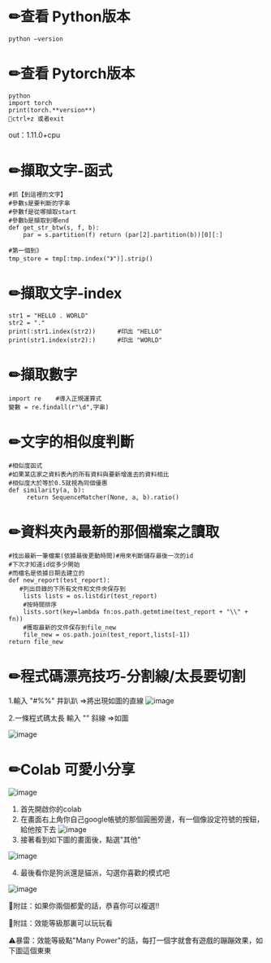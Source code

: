 ✏查看 Python版本
====
    python —version

✏查看 Pytorch版本
====
    python 
    import torch
    print(torch.**version**)
    👋ctrl+z 或者exit
out：1.11.0+cpu

✏擷取文字-函式
====
    #抓【到這裡的文字】
    #參數s是要判斷的字串
    #參數f是從哪擷取start
    #參數b是擷取到哪end
    def get_str_btw(s, f, b): 
        par = s.partition(f) return (par[2].partition(b))[0][:]  
        
    #第一個到》
    tmp_store = tmp[:tmp.index("》")].strip() 

✏擷取文字-index
====
    str1 = "HELLO . WORLD"
    str2 = "."
    print(:str1.index(str2))      #印出 "HELLO"
    print(str1.index(str2):)      #印出 "WORLD"

✏擷取數字
====
    import re    #導入正規運算式
    變數 = re.findall(r"\d",字串)

✏文字的相似度判斷
===
    #相似度函式
    #如果某店家之資料表內的所有資料與要新增進去的資料相比
    #相似度大於等於0.5就視為同個優惠 
    def similarity(a, b): 
         return SequenceMatcher(None, a, b).ratio() 

✏資料夾內最新的那個檔案之讀取
===
    #找出最新一筆檔案(依據最後更動時間)#用來判斷儲存最後一次的id
    #下次才知道id從多少開始
    #而檔名是依據日期去建立的
    def new_report(test_report): 
       #列出目錄的下所有文件和文件夾保存到
        lists lists = os.listdir(test_report) 
        #按時間排序 
        lists.sort(key=lambda fn:os.path.getmtime(test_report + "\\" + fn)) 
        #獲取最新的文件保存到file_new  
        file_new = os.path.join(test_report,lists[-1]) 
    return file_new

✏程式碼漂亮技巧-分割線/太長要切割
====
1.輸入 "#%%" 井趴趴
=>將出現如圖的直線
![image](https://user-images.githubusercontent.com/46515944/177496418-b0644aa6-dfa3-4e34-a56b-112d5dd8cccd.png)


2.一條程式碼太長
輸入 "\" 斜線 =>如圖

![image](https://user-images.githubusercontent.com/46515944/177496439-939f0457-3fe3-437a-977b-7928c16fdff7.png)

✏Colab 可愛小分享
===
![image](https://user-images.githubusercontent.com/46515944/177496813-34120a7d-ab98-4fde-93b5-3af2eb00c093.png)
1. 首先開啟你的colab
2. 在畫面右上角你自己google帳號的那個圓圈旁邊，有一個像設定符號的按鈕，給他按下去
![image](https://user-images.githubusercontent.com/46515944/177497022-1bc96b95-96cd-4e7b-b14b-da66d6d358f7.png)
3. 接著看到如下圖的畫面後，點選"其他"

![image](https://user-images.githubusercontent.com/46515944/177496969-9cfc4a94-bc49-400e-b9ae-b42ae13947fb.png)

4. 最後看你是狗派還是貓派，勾選你喜歡的模式吧

![image](https://user-images.githubusercontent.com/46515944/177496932-eca25d6b-299a-40d4-afb5-2f14d75e624f.png)

🌱附註：如果你兩個都愛的話，恭喜你可以複選!!

🌱附註：效能等級那裏可以玩玩看

⚠暴雷：效能等級點"Many Power"的話，每打一個字就會有遊戲的蹦蹦效果，如下圖這個東東
